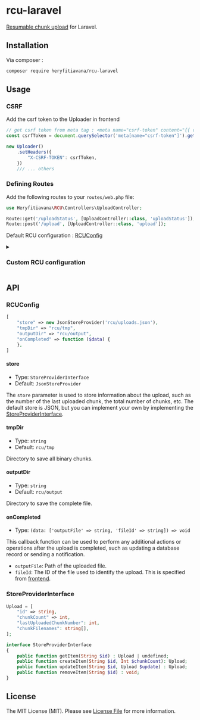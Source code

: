 # rcu-laravel
[Resumable chunk upload](https://github.com/heryfitiavana22/resumable-chunk-upload) for Laravel.

## Installation

Via composer :

```bash
composer require heryfitiavana/rcu-laravel
```

## Usage

### CSRF
Add the csrf token to the Uploader in frontend
```js
// get csrf token from meta tag : <meta name="csrf-token" content="{{ csrf_token() }}">
const csrfToken = document.querySelector('meta[name="csrf-token"]').getAttribute("content");

new Uploader()
    .setHeaders({
        "X-CSRF-TOKEN": csrfToken,
    })
    /// ... others
```

### Defining Routes

Add the following routes to your `routes/web.php` file:

```php
use Heryfitiavana\RCU\Controllers\UploadController;

Route::get('/uploadStatus', [UploadController::class, 'uploadStatus']);
Route::post('/upload', [UploadController::class, 'upload']);

```

Default RCU configuration : [RCUConfig](#rcuconfig)

<details>
  <summary><h3>Custom RCU configuration</h3></summary>
  
### Custom RCU configuration

You can customize the package's behavior by defining a custom configuration array. Here's an example:

```php
$customConfig = [
    "store" => new JsonStoreProvider('rcu/uploads.json'),
    "tmpDir" => "rcu/tmp",
    "outputDir" => "rcu/output",
    "onCompleted" => function ($data) {
    },
];
```

### Use the configuration

Go to `app/Providers/AppServiceProvider.php` and add the following code

```php

use Illuminate\Support\ServiceProvider;
use Heryfitiavana\RCU\Controllers\RCUControllerFactory;
use Heryfitiavana\RCU\Controllers\UploadController;
use Heryfitiavana\RCU\StoreProviders\JsonStoreProvider;

class AppServiceProvider extends ServiceProvider
{
    public function register()
    {
        // other ...
        $this->app->singleton(UploadController::class, function ($app) {
            $customConfig = [
                "store" => new JsonStoreProvider('rcu/uploads.json'),
                "tmpDir" => "rcu/tmp",
                "outputDir" => "rcu/output",
                "onCompleted" => function ($data) {
                },
            ];
            return RCUControllerFactory::createController($customConfig);
        });
    }

    public function boot()
    {
    }
}
```
</details>

## API

### RCUConfig <Badge type="info" text="array" />

```php
[
    "store" => new JsonStoreProvider('rcu/uploads.json'),
    "tmpDir" => "rcu/tmp",
    "outputDir" => "rcu/output",
    "onCompleted" => function ($data) {
    },
]
```

#### store

- Type: `StoreProviderInterface`
- Default: `JsonStoreProvider`

The `store` parameter is used to store information about the upload, such as the number of the last uploaded chunk, the total number of chunks, etc. The default store is JSON, but you can implement your own by implementing the [StoreProviderInterface](#storeproviderinterface).

#### tmpDir

- Type: `string`
- Default: `rcu/tmp`

Directory to save all binary chunks.

#### outputDir

- Type: `string`
- Default: `rcu/output`

Directory to save the complete file.

#### onCompleted

- Type: `(data: ['outputFile' => string, 'fileId' => string]) => void`

This callback function can be used to perform any additional actions or operations after the upload is completed, such as updating a database record or sending a notification.

- `outputFile`: Path of the uploaded file.
- `fileId`: The ID of the file used to identify the upload. This is specified from [frontend](/guide/frontend-api#setfileid).

### StoreProviderInterface <Badge type="info" text="interface" />

```php
Upload = [
    "id" => string,
    "chunkCount" => int,
    "lastUploadedChunkNumber": int,
    "chunkFilenames": string[],
];

interface StoreProviderInterface
{
    public function getItem(String $id) : Upload | undefined;
    public function createItem(String $id, Int $chunkCount): Upload;
    public function updateItem(String $id, Upload $update) : Upload;
    public function removeItem(String $id) : void;
}

```


## License

The MIT License (MIT). Please see [License File](LICENSE.md) for more information.
